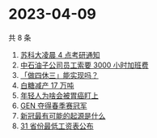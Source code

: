 # 2023-04-09

共 8 条

<!-- BEGIN -->
<!-- 最后更新时间 Sun Apr 09 2023 19:05:15 GMT+0800 (China Standard Time) -->

1. [苏科大凌晨 4 点考研通知](https://www.zhihu.com/search?q=%E8%8B%8F%E7%A7%91%E5%A4%A7%E5%87%8C%E6%99%A8%204%20%E7%82%B9%E8%80%83%E7%A0%94%E9%80%9A%E7%9F%A5)
1. [中石油子公司员工索要 3000 小时加班费](https://www.zhihu.com/search?q=%E4%B8%AD%E7%9F%B3%E6%B2%B9%E5%AD%90%E5%85%AC%E5%8F%B8%E5%91%98%E5%B7%A5%E7%B4%A2%E8%A6%81%203000%20%E5%B0%8F%E6%97%B6%E5%8A%A0%E7%8F%AD%E8%B4%B9)
1. [「做四休三」能实现吗？](https://www.zhihu.com/search?q=%E3%80%8C%E5%81%9A%E5%9B%9B%E4%BC%91%E4%B8%89%E3%80%8D%E8%83%BD%E5%AE%9E%E7%8E%B0%E5%90%97%EF%BC%9F)
1. [白糖减产 17 万吨](https://www.zhihu.com/search?q=%E7%99%BD%E7%B3%96%E5%87%8F%E4%BA%A7%2017%20%E4%B8%87%E5%90%A8)
1. [年轻人为啥会被胃癌盯上](https://www.zhihu.com/search?q=%E5%B9%B4%E8%BD%BB%E4%BA%BA%E4%B8%BA%E5%95%A5%E4%BC%9A%E8%A2%AB%E8%83%83%E7%99%8C%E7%9B%AF%E4%B8%8A)
1. [GEN 夺得春季赛冠军](https://www.zhihu.com/search?q=GEN%20%E5%A4%BA%E5%BE%97%E6%98%A5%E5%AD%A3%E8%B5%9B%E5%86%A0%E5%86%9B)
1. [新冠最有可能的起源是什么](https://www.zhihu.com/search?q=%E6%96%B0%E5%86%A0%E6%9C%80%E6%9C%89%E5%8F%AF%E8%83%BD%E7%9A%84%E8%B5%B7%E6%BA%90%E6%98%AF%E4%BB%80%E4%B9%88)
1. [31 省份最低工资表公布](https://www.zhihu.com/search?q=31%20%E7%9C%81%E4%BB%BD%E6%9C%80%E4%BD%8E%E5%B7%A5%E8%B5%84%E8%A1%A8%E5%85%AC%E5%B8%83)

<!-- END -->
